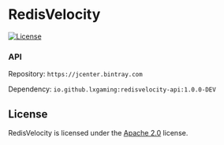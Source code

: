 # RedisVelocity

[![License](https://lxgaming.github.io/badges/License-Apache%202.0-blue.svg)](https://www.apache.org/licenses/LICENSE-2.0)

### API
Repository: `https://jcenter.bintray.com`

Dependency: `io.github.lxgaming:redisvelocity-api:1.0.0-DEV`

## License
RedisVelocity is licensed under the [Apache 2.0](https://www.apache.org/licenses/LICENSE-2.0) license.